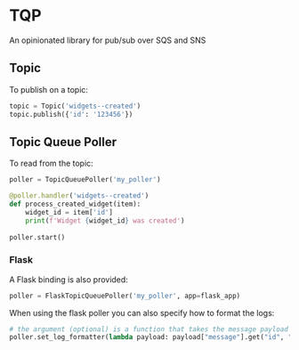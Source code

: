 # TQP

An opinionated library for pub/sub over SQS and SNS

## Topic

To publish on a topic:

```py
topic = Topic('widgets--created')
topic.publish({'id': '123456'})
```

## Topic Queue Poller

To read from the topic:

```py
poller = TopicQueuePoller('my_poller')

@poller.handler('widgets--created')
def process_created_widget(item):
    widget_id = item['id']
    print(f'Widget {widget_id} was created')
    
poller.start()
```


### Flask

A Flask binding is also provided:

```py
poller = FlaskTopicQueuePoller('my_poller', app=flask_app)
```

When using the flask poller you can also specify how to format the logs:

```py
# the argument (optional) is a function that takes the message payload as input and return a message identifier
poller.set_log_formatter(lambda payload: payload["message"].get("id", "<NO ID>"))
```
